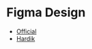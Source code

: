 # Figma Design

- [Official](https://www.figma.com/file/GEbIDuBIxyiylUPMOeBGyS/ZETA-ZNS?type=design&node-id=160-358&mode=design&t=p0KrToHknvsWkf7y-0)
- [Hardik](https://www.figma.com/file/N94rRpj0bvGCfRs56wZ4Z2/ZNS_hardik?type=design&node-id=0%3A1&mode=design&t=O5JMDd47uVKKOaVG-1)

